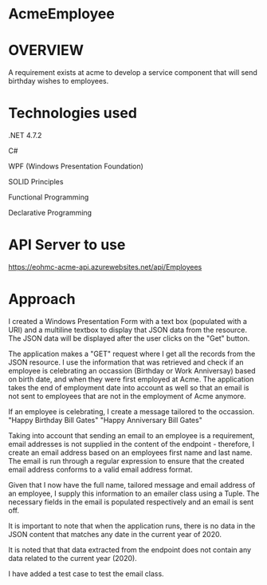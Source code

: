 # AcmeEmployee
# OVERVIEW

A requirement exists at acme to develop a service component that will send birthday wishes to employees.

# Technologies used
.NET 4.7.2

C#

WPF (Windows Presentation Foundation)

SOLID Principles

Functional Programming

Declarative Programming

# API Server to use
https://eohmc-acme-api.azurewebsites.net/api/Employees

# Approach

I created a Windows Presentation Form with a text box (populated with a URI) and a multiline textbox to display that JSON data from the resource. The JSON data will be displayed after the user clicks on the "Get" button.

The application makes a "GET" request where I get all the records from the JSON resource. I use the information that was retrieved and check if an employee is celebrating an occassion (Birthday or Work Anniversay) based on birth date, and when they were first employed at Acme. The application takes the end of employment date into account as well so that an email is not sent to employees that are not in the employment of Acme anymore. 

If an employee is celebrating, I create a message tailored to the occassion.
"Happy Birthday Bill Gates"
"Happy Anniversary Bill Gates"

Taking into account that sending an email to an employee is a requirement, email addresses is not supplied in the content of the endpoint - therefore, I create an email address based on an employees first name and last name. The email is run through a regular expression to ensure that the created email address conforms to a valid email address format.

Given that I now have the full name, tailored message and email address of an employee, I supply this information to an emailer class using a Tuple. The necessary fields in the email is populated respectively and an email is sent off.

It is important to note that when the application runs, there is no data in the JSON content that matches any date in the current year of 2020.

It is noted that that data extracted from the endpoint does not contain any data related to the current year (2020).

I have added a test case to test the email class.
